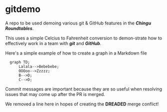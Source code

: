 # gitdemo
A repo to be used demoing various git &amp; GitHub features in the **_Chingu Roundtables_**.

This uses a simple Celcius to Fahrenheit conversion to demon-strate how to effectively work in a team with **_git_** and **_GitHub_**.

Here's a simple example of how to create a graph in a Markdown file

```mermaid
  graph TD;
      Lalala-->Bebebebe;
      OOOoo-->Zzzzz;
      B-->D;
      C-->D;
```
Commit messages are important because they are so useful when resolving issues 
that may come up after the PR is merged.

We removed a line here in hopes of creating the **DREADED** merge conflict!